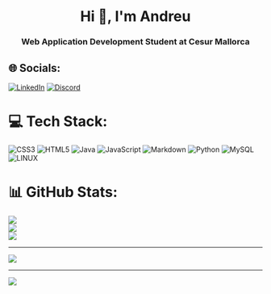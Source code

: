 <h1 align="center">Hi 👋, I'm Andreu</h1>
<h3 align="center">Web Application Development Student at Cesur Mallorca</h3>

## 🌐 Socials:
[![LinkedIn](https://img.shields.io/badge/LinkedIn-0077B5?style=for-the-badge&logo=linkedin&logoColor=white)](https://www.linkedin.com/in/andreu-martinez-gual-6a103b237/) [![Discord](https://img.shields.io/badge/Discord-7289DA?style=for-the-badge&logo=discord&logoColor=white)](https://discord.gg/#3082) 

# 💻 Tech Stack:
![CSS3](https://img.shields.io/badge/CSS3-1572B6?style=for-the-badge&logo=css3&logoColor=white) ![HTML5](https://img.shields.io/badge/HTML5-E34F26?style=for-the-badge&logo=html5&logoColor=white) ![Java](https://img.shields.io/badge/Java-ED8B00?style=for-the-badge&logo=openjdk&logoColor=white) ![JavaScript](https://img.shields.io/badge/JavaScript-F7DF1E?style=for-the-badge&logo=javascript&logoColor=black) ![Markdown](https://img.shields.io/badge/Markdown-000000?style=for-the-badge&logo=markdown&logoColor=white) ![Python](https://img.shields.io/badge/Python-3776AB?style=for-the-badge&logo=python&logoColor=white) ![MySQL](https://img.shields.io/badge/MySQL-005C84?style=for-the-badge&logo=mysql&logoColor=white) ![LINUX](https://img.shields.io/badge/Linux-FCC624?style=for-the-badge&logo=linux&logoColor=black)

# 📊 GitHub Stats:
![](https://github-readme-stats.vercel.app/api?username=andreumagu&theme=dark&hide_border=true&include_all_commits=false&count_private=true)<br/>
![](https://github-readme-streak-stats.herokuapp.com/?user=andreumagu&theme=dark&hide_border=true)<br/>
![](https://github-readme-stats.vercel.app/api/top-langs/?username=andreumagu&theme=dark&hide_border=true&include_all_commits=false&count_private=true&layout=compact)

---
[![](https://visitcount.itsvg.in/api?id=andreumagu&icon=0&color=0)](https://visitcount.itsvg.in)

<!-- Proudly created with GPRM ( https://gprm.itsvg.in ) -->

---

[![](https://visitcount.itsvg.in/api?id=andreumagu&label=Profile%20Views&color=12&icon=0&pretty=false)](https://visitcount.itsvg.in)
